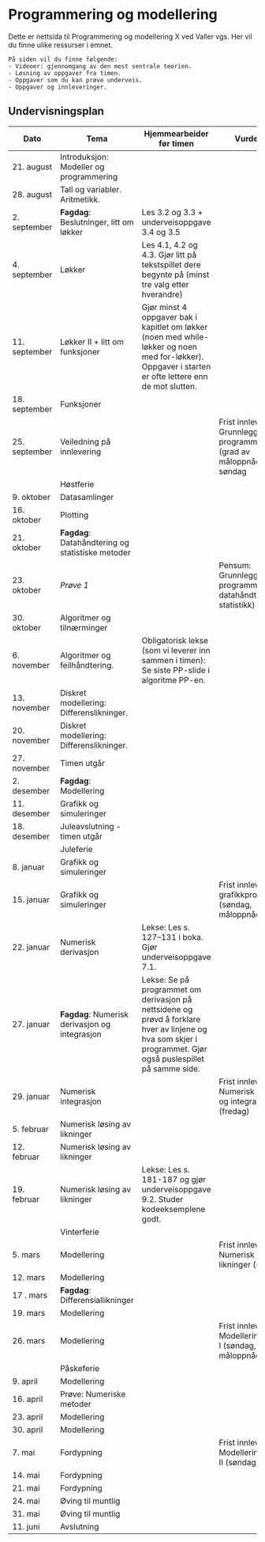 ﻿# Programmering og modellering

Dette er nettsida til Programmering og modellering X ved Valler vgs. Her vil du finne ulike ressurser i emnet.

```{admonition} Innhold
På siden vil du finne følgende:
- Videoer: gjennomgang av den mest sentrale teorien.
- Løsning av oppgaver fra timen.
- Oppgaver som du kan prøve underveis.
- Oppgaver og innleveringer.
```

## Undervisningsplan
| Dato          | Tema          | Hjemmearbeider før timen | Vurderinger|
| ------------- | ------------- | -------------| ------------- |
| 21. august  | Introduksjon: Modeller og programmering | | |
| 28. august | Tall og variabler. Aritmetikk. | | |
| 2. september  | **Fagdag**: Beslutninger, litt om løkker| Les 3.2 og 3.3 + underveisoppgave 3.4 og 3.5| |
| 4. september  | Løkker| Les 4.1, 4.2 og 4.3. Gjør litt på tekstspillet dere begynte på (minst tre valg etter hverandre)| |
| 11. september | Løkker II + litt om funksjoner |Gjør minst 4 oppgaver bak i kapitlet om løkker (noen med while-løkker og noen med for-løkker). Oppgaver i starten er ofte lettere enn de mot slutten.| |
| 18. september |Funksjoner | | |
| 25. september | Veiledning på innlevering| | Frist innlevering: Grunnleggende programmering (grad av måloppnåelse) på søndag|
|  | Høstferie | | |
| 9. oktober | Datasamlinger | | |
| 16. oktober | Plotting  | | |
| 21. oktober | **Fagdag**: Datahåndtering og statistiske metoder | | |
| 23. oktober | *Prøve 1* | | Pensum: Grunnleggende programmering (ikke datahåndtering og statistikk) |
| 30. oktober | Algoritmer og tilnærminger | | |
| 6. november | Algoritmer og feilhåndtering. | Obligatorisk lekse (som vi leverer inn sammen i timen): Se siste PP-slide i algoritme PP-en.| |
| 13. november | Diskret modellering: Differenslikninger. | | |
| 20. november | Diskret modellering: Differenslikninger. | | |
| 27. november | Timen utgår| | |
| 2. desember | **Fagdag**: Modellering | | |
| 11. desember | Grafikk og simuleringer | | |
| 18. desember | Juleavslutning - timen utgår | | |
|  | Juleferie | | |
| 8. januar | Grafikk og simuleringer | | |
| 15. januar | Grafikk og simuleringer | | Frist innlevering: grafikkprosjekt (søndag, måloppnåelse)|
| 22. januar | Numerisk derivasjon |Lekse: Les s. 127–131 i boka. Gjør underveisoppgave 7.1. | |
| 27. januar | **Fagdag**: Numerisk derivasjon og integrasjon | Lekse: Se på programmet om derivasjon på nettsidene og prøvd å forklare hver av linjene og hva som skjer i programmet. Gjør også puslespillet på samme side. | |
| 29. januar | Numerisk integrasjon | |Frist innlevering: Numerisk derivasjon og integrasjon (fredag) |
| 5. februar | Numerisk løsing av likninger | | |
| 12. februar | Numerisk løsing av likninger | | |
| 19. februar | Numerisk løsing av likninger |Lekse: Les s. 181-187 og gjør underveisoppgave 9.2. Studer kodeeksemplene godt. | |
| | Vinterferie | | |
| 5. mars | Modellering | | Frist innlevering: Numerisk løsing av likninger (søndag)|
| 12. mars | Modellering | | |
| 17 . mars | **Fagdag**: Differensiallikninger | | |
| 19. mars | Modellering | | |
| 26. mars | Modellering | |Frist innlevering: Modelleringsprosjekt I (søndag, måloppnåelse) |
| | Påskeferie | | |
| 9. april | Modellering | | |
| 16. april | Prøve: Numeriske metoder | | |
| 23. april | Modellering | | |
| 30. april | Modellering | | |
| 7. mai | Fordypning | | Frist innlevering: Modelleringsprosjekt II (søndag, karakter) |
| 14. mai | Fordypning | | |
| 21. mai | Fordypning | | |
| 24. mai | Øving til muntlig | | |
| 31. mai |  Øving til muntlig | | |
| 11. juni |  Avslutning | | |
